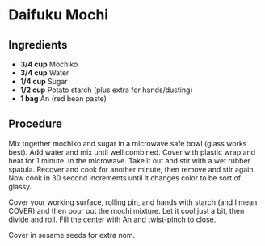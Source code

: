 # Daifuku Mochi

## Ingredients

- **3/4 cup** Mochiko
- **3/4 cup** Water
- **1/4 cup** Sugar
- **1/2 cup** Potato starch (plus extra for hands/dusting)
- **1 bag** An (red bean paste)

## Procedure

Mix together mochiko and sugar in a microwave safe bowl (glass works best). Add water and mix until well combined. Cover with plastic wrap and heat for 1 minute. in the microwave. Take it out and stir with a wet rubber spatula. Recover and cook for another minute, then remove and stir again. Now cook in 30 second increments until it changes color to be sort of glassy. 

Cover your working surface, rolling pin, and hands with starch (and I mean COVER) and then pour out the mochi mixture. Let it cool just a bit, then divide and roll. Fill the center with An and twist-pinch to close. 

Cover in sesame seeds for extra nom.

